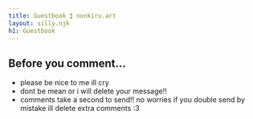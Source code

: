```yaml
---
title: Guestbook ⁑ nonkiru.art
layout: silly.njk
h1: Guestbook
---
```


## Before you comment...
- please be nice to me ill cry
- dont be mean or i will delete your message!!
- comments take a second to send!! no worries if you double send by mistake ill delete extra comments :3

<div id="c_widget"></div>
<script src="../assets/js/comment-widget.js"></script>
